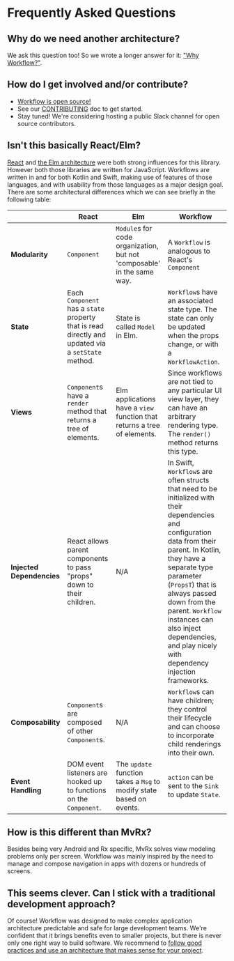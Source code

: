 # Frequently Asked Questions

## Why do we need another architecture?

We ask this question too! So we wrote a longer answer for it: ["Why Workflow?"](https://square.github.io/workflow/userguide/whyworkflow).

## How do I get involved and/or contribute?

- [Workflow is open source!](https://github.com/square/workflow)
- See our [CONTRIBUTING](https://github.com/square/workflow/blob/main/CONTRIBUTING.md) doc to get
  started.
- Stay tuned! We're considering hosting a public Slack channel for open source contributors.

## Isn't this basically React/Elm?

[React](https://reactjs.org/) and [the Elm architecture](https://guide.elm-lang.org/architecture/)
were both strong influences for this library. However both those libraries are written for
JavaScript. Workflows are written in and for both Kotlin and Swift, making use of features of those
languages, and with usability from those languages as a major design goal. There are some
architectural differences which we can see briefly in the following table:

|  | React | Elm | Workflow |
|---|---|---|---|
| **Modularity** | `Component` | `Module`s for code organization, but not 'composable' in the same way. | A `Workflow` is analogous to React's `Component` |
| **State** | Each `Component` has a `state` property that is read directly and updated via a `setState` method. | State is called `Model` in Elm. | `Workflow`s have an associated state type. The state can only be updated when the props change, or with a `WorkflowAction`. |
| **Views** | `Component`s have a `render` method that returns a tree of elements. | Elm applications have a `view` function that returns a tree of elements. | Since workflows are not tied to any particular UI view layer, they can have an arbitrary rendering type. The `render()` method returns this type. |
| **Injected Dependencies** | React allows parent components to pass "props" down to their children. | N/A | In Swift, `Workflow`s are often structs that need to be initialized with their dependencies and configuration data from their parent. In Kotlin, they have a separate type parameter (`PropsT`) that is always passed down from the parent. `Workflow` instances can also inject dependencies, and play nicely with dependency injection frameworks.
| **Composability** | `Component`s are composed of other `Component`s. | N/A | `Workflow`s can have children; they control their lifecycle and can choose to incorporate child renderings into their own. |
| **Event Handling** | DOM event listeners are hooked up to functions on the `Component`. | The `update` function takes a `Msg` to modify state based on events. | `action` can be sent to the `Sink` to update `State`. |

## How is this different than MvRx?

Besides being very Android and Rx specific, MvRx solves view modeling problems only
per screen. Workflow was mainly inspired by the need to manage and compose
navigation in apps with dozens or hundreds of screens.

## This seems clever. Can I stick with a traditional development approach?

Of course! Workflow was designed to make complex application architecture predictable and safe for
large development teams. We're confident that it brings benefits even to smaller projects, but there
is never only one right way to build software. We recommend to [follow good practices and use an
architecture that makes sense for your project](https://www.thoughtworks.com/insights/blog/write-quality-mobile-apps-any-architecture).